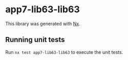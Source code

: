 # app7-lib63-lib63

This library was generated with [Nx](https://nx.dev).

## Running unit tests

Run `nx test app7-lib63-lib63` to execute the unit tests.
